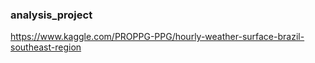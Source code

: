 ### analysis_project
https://www.kaggle.com/PROPPG-PPG/hourly-weather-surface-brazil-southeast-region
